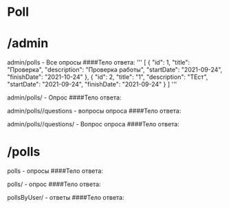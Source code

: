 # Poll

# /admin

admin/polls - Все опросы
  ####Тело ответа:
  '''
  [
    {
        "id": 1,
        "title": "Проверка",
        "description": "Проверка работы",
        "startDate": "2021-09-24",
        "finishDate": "2021-10-24"
    },
    {
        "id": 2,
        "title": "1",
        "description": "ТЕст",
        "startDate": "2021-09-24",
        "finishDate": "2021-09-24"
    }
]
'''



admin/polls/<id> - Опрос
  ####Тело ответа:
  

admin/polls/<id>/questions - вопросы опроса
  ####Тело ответа:
  
  
admin/polls/<id>/questions/<id> - Вопрос опроса
  ####Тело ответа:
  

  
# /polls
polls - опросы
  ####Тело ответа:
  
  
polls/<id> - опрос
  ####Тело ответа:
  
  
pollsByUser/<id> - ответы
  ####Тело ответа:
  
